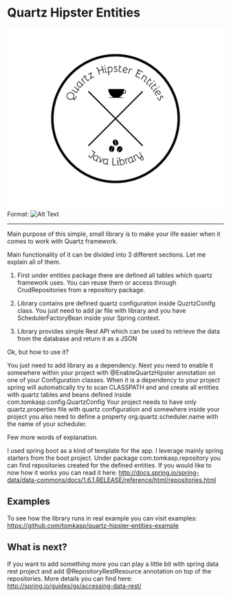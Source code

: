 # Quartz Hipster Entities

![Quartz hipster Logo](/quartzhipsterentitieslogo.png)
Format: ![Alt Text](url)

----------------------------------------------------

Main purpose of this simple, small library is to make your life easier when it comes to work with Quartz framework. 

Main functionality of it can be divided into 3 different sections. Let me explain all of them.
 
1. First under entities package there are defined all tables which quartz framework uses. 
   You can reuse them or access through CrudRepositories from a repository package. 
   
2. Library contains pre defined quartz configuration inside QuzrtzConifg class. You just need to add jar file with 
   library and you have SchedulerFactoryBean inside your Spring context. 
   
3. Library provides simple Rest API which can be used to retrieve the data from the database and return it as a JSON


Ok, but how to use it? 

You just need to add library as a dependency. Next you need to enable it somewhere within your project with 
@EnableQuartzHipster annotation on one of your Configuration classes. When it is a dependency to your project spring will
automatically try to scan CLASSPATH and and create all entities with quartz tables and beans defined inside 
com.tomkasp.config.QuartzConfig Your project needs to have only quartz.properties file with quartz configuration and 
somewhere inside your project you also need to define a property org.quartz.scheduler.name with the name of your scheduler. 

Few more words of explanation. 

I used spring boot as a kind of template for the app. I leverage mainly spring starters from the boot project. Under package 
com.tomkasp.repository you can find repositories created for the defined entities. If you would like to now how it works 
you can read it here: http://docs.spring.io/spring-data/data-commons/docs/1.6.1.RELEASE/reference/html/repositories.html


## Examples

To see how the library runs in real example you can visit examples:
https://github.com/tomkasp/quartz-hipster-entities-example

## What is next?

If you want to add something more you can play a little bit with spring data rest project and add 
@RepositoryRestResource annotation on top of the repositories. More details you can find here:
http://spring.io/guides/gs/accessing-data-rest/ 




